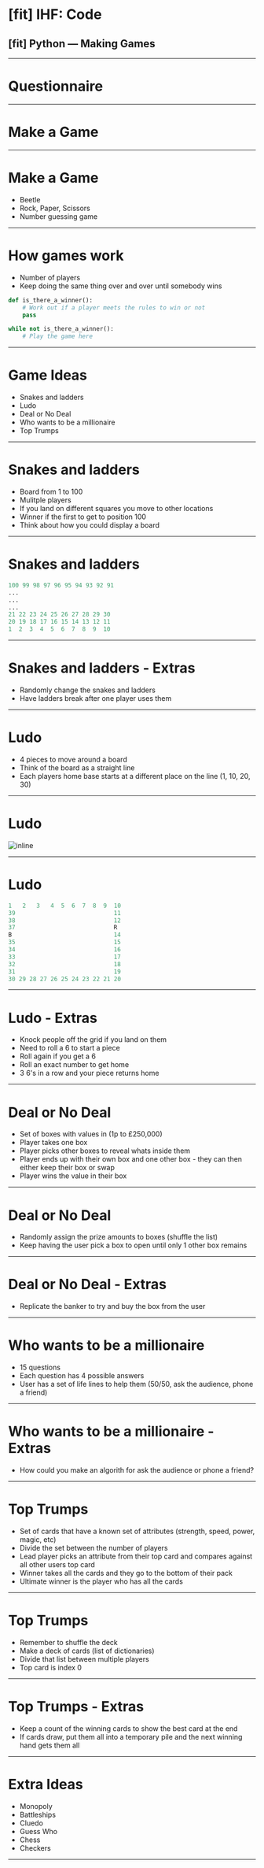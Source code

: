 # [fit] IHF: Code
## [fit] Python — Making Games
---

# Questionnaire

---

# Make a Game

---

# Make a Game
- Beetle
- Rock, Paper, Scissors
- Number guessing game

---

# How games work
- Number of players
- Keep doing the same thing over and over until somebody wins

```python
def is_there_a_winner():
    # Work out if a player meets the rules to win or not
    pass

while not is_there_a_winner():
    # Play the game here
```

---

# Game Ideas
- Snakes and ladders
- Ludo
- Deal or No Deal
- Who wants to be a millionaire
- Top Trumps

---

# Snakes and ladders
- Board from 1 to 100
- Mulitple players
- If you land on different squares you move to other locations
- Winner if the first to get to position 100
- Think about how you could display a board

---

# Snakes and ladders

```python
100 99 98 97 96 95 94 93 92 91
...
...
...
21 22 23 24 25 26 27 28 29 30
20 19 18 17 16 15 14 13 12 11
1  2  3  4  5  6  7  8  9  10
```

---

# Snakes and ladders - Extras

- Randomly change the snakes and ladders
- Have ladders break after one player uses them

---

# Ludo
- 4 pieces to move around a board
- Think of the board as a straight line
- Each players home base starts at a different place on the line (1, 10, 20, 30)

---

# Ludo
![inline](ludo.png)

---

# Ludo
```python
1   2   3   4  5  6  7  8  9  10
39                            11
38                            12
37                            R
B                             14
35                            15
34                            16
33                            17
32                            18
31                            19
30 29 28 27 26 25 24 23 22 21 20
```

---

# Ludo - Extras
- Knock people off the grid if you land on them
- Need to roll a 6 to start a piece
- Roll again if you get a 6
- Roll an exact number to get home
- 3 6's in a row and your piece returns home

---

# Deal or No Deal
- Set of boxes with values in (1p to £250,000)
- Player takes one box
- Player picks other boxes to reveal whats inside them
- Player ends up with their own box and one other box - they can then either keep their box or swap
- Player wins the value in their box

---

# Deal or No Deal
- Randomly assign the prize amounts to boxes (shuffle the list)
- Keep having the user pick a box to open until only 1 other box remains

---

# Deal or No Deal - Extras
- Replicate the banker to try and buy the box from the user

---

# Who wants to be a millionaire
- 15 questions
- Each question has 4 possible answers
- User has a set of life lines to help them (50/50, ask the audience, phone a friend)

---

# Who wants to be a millionaire - Extras
- How could you make an algorith for ask the audience or phone a friend?

---

# Top Trumps
- Set of cards that have a known set of attributes (strength, speed, power, magic, etc)
- Divide the set between the number of players
- Lead player picks an attribute from their top card and compares against all other users top card
- Winner takes all the cards and they go to the bottom of their pack
- Ultimate winner is the player who has all the cards

---

# Top Trumps
- Remember to shuffle the deck
- Make a deck of cards (list of dictionaries)
- Divide that list between multiple players
- Top card is index 0

---

# Top Trumps - Extras
- Keep a count of the winning cards to show the best card at the end
- If cards draw, put them all into a temporary pile and the next winning hand gets them all

---

# Extra Ideas
- Monopoly
- Battleships
- Cluedo
- Guess Who
- Chess
- Checkers

---

